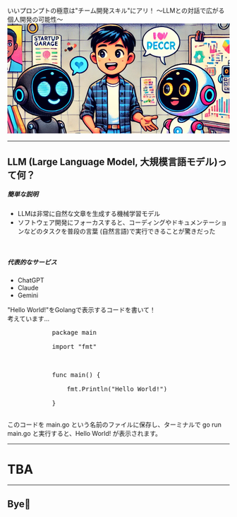 <!-- classes: title -->

<div class="title-slide">
  <span class="title">いいプロンプトの極意は"チーム開発スキル"にアリ！</span>
  <span class="subtitle">〜LLMとの対話で広がる個人開発の可能性〜</span>
  
  <div class="title-image">
    <img src="/assets/images/title-image.png" alt="AI assistants and developer in garage" />
  </div>
</div>

---

## LLM (Large Language Model, 大規模言語モデル)って何？

<div class="split">
  <div class="left">
    <h5>簡単な説明</h5>
    <ul>
      <li>LLMは非常に自然な文章を生成する機械学習モデル</li>
      <li>ソフトウェア開発にフォーカスすると、コーディングやドキュメンテーションなどのタスクを<span class="highlight">普段の言葉 (自然言語)</span>で実行できることが驚きだった</li>
    </ul>
    <br />
    <h5>代表的なサービス</h5>
    <ul>
      <li>ChatGPT</li>
      <li>Claude</li>
      <li>Gemini</li>
    </ul>
  </div>
  <div class="right">
    <div class="chat-container">
      <div class="user-message">
        "Hello World!"をGolangで表示するコードを書いて！
      </div>
      <div class="bot-thinking">
        考えています...
      </div>
      <div class="bot-message">
        <pre class="code-block">
            package main <br />
            import "fmt" <br />
            <br />
            func main() &#123; <br />
                <span class="indent-1">fmt.Println("Hello World!")</span> <br />
            &#125;
        </pre>
        このコードを main.go という名前のファイルに保存し、ターミナルで go run main.go と実行すると、Hello World! が表示されます。
      </div>
    </div>
  </div>
</div>

---
# TBA



---

<!-- section-title: Bye👋 -->

## Bye👋
